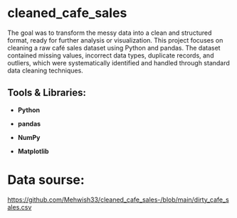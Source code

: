 # cleaned_cafe_sales
The goal was to transform the messy data into a clean and structured format, ready for further analysis or visualization.
This project focuses on cleaning a raw café sales dataset using Python and pandas. The dataset contained missing values, incorrect data types, duplicate records, and outliers, which were systematically identified and handled through standard data cleaning techniques.

## Tools & Libraries:
* **Python**

* **pandas**

* **NumPy**

* **Matplotlib**

# Data sourse:
https://github.com/Mehwish33/cleaned_cafe_sales-/blob/main/dirty_cafe_sales.csv





